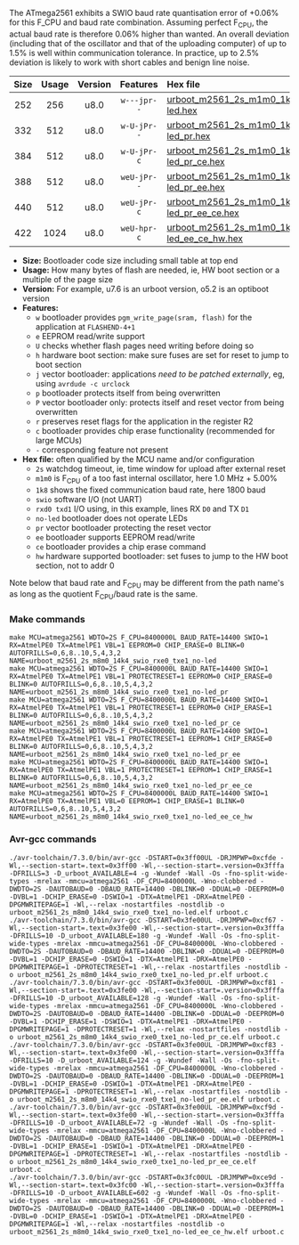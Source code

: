 The ATmega2561 exhibits a SWIO baud rate quantisation error of +0.06% for this F_CPU and baud rate combination. Assuming perfect F<sub>CPU</sub>, the actual baud rate is therefore 0.06% higher than wanted. An overall deviation (including that of the oscillator and that of the uploading computer) of up to 1.5% is well within communication tolerance. In practice, up to 2.5% deviation is likely to work with short cables and benign line noise.

|Size|Usage|Version|Features|Hex file|
|:-:|:-:|:-:|:-:|:--|
|252|256|u8.0|`w---jpr--`|[urboot_m2561_2s_m1m0_1k8_swio_rxe0_txe1_no-led.hex](https://raw.githubusercontent.com/stefanrueger/urboot.hex/main/mcus/atmega2561/watchdog_2_s/internal_oscillator_m%2B5.00%25/%2B1m000000_hz/%2B%2B%2B1k8_baud/uart0_rxe0_txe1/no-led/urboot_m2561_2s_m1m0_1k8_swio_rxe0_txe1_no-led.hex)|
|332|512|u8.0|`w-U-jPr--`|[urboot_m2561_2s_m1m0_1k8_swio_rxe0_txe1_no-led_pr.hex](https://raw.githubusercontent.com/stefanrueger/urboot.hex/main/mcus/atmega2561/watchdog_2_s/internal_oscillator_m%2B5.00%25/%2B1m000000_hz/%2B%2B%2B1k8_baud/uart0_rxe0_txe1/no-led/urboot_m2561_2s_m1m0_1k8_swio_rxe0_txe1_no-led_pr.hex)|
|384|512|u8.0|`w-U-jPr-c`|[urboot_m2561_2s_m1m0_1k8_swio_rxe0_txe1_no-led_pr_ce.hex](https://raw.githubusercontent.com/stefanrueger/urboot.hex/main/mcus/atmega2561/watchdog_2_s/internal_oscillator_m%2B5.00%25/%2B1m000000_hz/%2B%2B%2B1k8_baud/uart0_rxe0_txe1/no-led/urboot_m2561_2s_m1m0_1k8_swio_rxe0_txe1_no-led_pr_ce.hex)|
|388|512|u8.0|`weU-jPr--`|[urboot_m2561_2s_m1m0_1k8_swio_rxe0_txe1_no-led_pr_ee.hex](https://raw.githubusercontent.com/stefanrueger/urboot.hex/main/mcus/atmega2561/watchdog_2_s/internal_oscillator_m%2B5.00%25/%2B1m000000_hz/%2B%2B%2B1k8_baud/uart0_rxe0_txe1/no-led/urboot_m2561_2s_m1m0_1k8_swio_rxe0_txe1_no-led_pr_ee.hex)|
|440|512|u8.0|`weU-jPr-c`|[urboot_m2561_2s_m1m0_1k8_swio_rxe0_txe1_no-led_pr_ee_ce.hex](https://raw.githubusercontent.com/stefanrueger/urboot.hex/main/mcus/atmega2561/watchdog_2_s/internal_oscillator_m%2B5.00%25/%2B1m000000_hz/%2B%2B%2B1k8_baud/uart0_rxe0_txe1/no-led/urboot_m2561_2s_m1m0_1k8_swio_rxe0_txe1_no-led_pr_ee_ce.hex)|
|422|1024|u8.0|`weU-hpr-c`|[urboot_m2561_2s_m1m0_1k8_swio_rxe0_txe1_no-led_ee_ce_hw.hex](https://raw.githubusercontent.com/stefanrueger/urboot.hex/main/mcus/atmega2561/watchdog_2_s/internal_oscillator_m%2B5.00%25/%2B1m000000_hz/%2B%2B%2B1k8_baud/uart0_rxe0_txe1/no-led/urboot_m2561_2s_m1m0_1k8_swio_rxe0_txe1_no-led_ee_ce_hw.hex)|

- **Size:** Bootloader code size including small table at top end
- **Usage:** How many bytes of flash are needed, ie, HW boot section or a multiple of the page size
- **Version:** For example, u7.6 is an urboot version, o5.2 is an optiboot version
- **Features:**
  + `w` bootloader provides `pgm_write_page(sram, flash)` for the application at `FLASHEND-4+1`
  + `e` EEPROM read/write support
  + `U` checks whether flash pages need writing before doing so
  + `h` hardware boot section: make sure fuses are set for reset to jump to boot section
  + `j` vector bootloader: applications *need to be patched externally*, eg, using `avrdude -c urclock`
  + `p` bootloader protects itself from being overwritten
  + `P` vector bootloader only: protects itself and reset vector from being overwritten
  + `r` preserves reset flags for the application in the register R2
  + `c` bootloader provides chip erase functionality (recommended for large MCUs)
  + `-` corresponding feature not present
- **Hex file:** often qualified by the MCU name and/or configuration
  + `2s` watchdog timeout, ie, time window for upload after external reset
  + `m1m0` is F<sub>CPU</sub> of a too fast internal oscillator, here 1.0 MHz + 5.00%
  + `1k8` shows the fixed communication baud rate, here 1800 baud
  + `swio` software I/O (not UART)
  + `rxd0 txd1` I/O using, in this example, lines RX `D0` and TX `D1`
  + `no-led` bootloader does not operate LEDs
  + `pr` vector bootloader protecting the reset vector
  + `ee` bootloader supports EEPROM read/write
  + `ce` bootloader provides a chip erase command
  + `hw` hardware supported bootloader: set fuses to jump to the HW boot section, not to addr 0


Note below that baud rate and F<sub>CPU</sub> may be different from the path name's as long as the quotient F<sub>CPU</sub>/baud rate is the same.

### Make commands
```
make MCU=atmega2561 WDTO=2S F_CPU=8400000L BAUD_RATE=14400 SWIO=1 RX=AtmelPE0 TX=AtmelPE1 VBL=1 EEPROM=0 CHIP_ERASE=0 BLINK=0 AUTOFRILLS=0,6,8..10,5,4,3,2 NAME=urboot_m2561_2s_m8m0_14k4_swio_rxe0_txe1_no-led
make MCU=atmega2561 WDTO=2S F_CPU=8400000L BAUD_RATE=14400 SWIO=1 RX=AtmelPE0 TX=AtmelPE1 VBL=1 PROTECTRESET=1 EEPROM=0 CHIP_ERASE=0 BLINK=0 AUTOFRILLS=0,6,8..10,5,4,3,2 NAME=urboot_m2561_2s_m8m0_14k4_swio_rxe0_txe1_no-led_pr
make MCU=atmega2561 WDTO=2S F_CPU=8400000L BAUD_RATE=14400 SWIO=1 RX=AtmelPE0 TX=AtmelPE1 VBL=1 PROTECTRESET=1 EEPROM=0 CHIP_ERASE=1 BLINK=0 AUTOFRILLS=0,6,8..10,5,4,3,2 NAME=urboot_m2561_2s_m8m0_14k4_swio_rxe0_txe1_no-led_pr_ce
make MCU=atmega2561 WDTO=2S F_CPU=8400000L BAUD_RATE=14400 SWIO=1 RX=AtmelPE0 TX=AtmelPE1 VBL=1 PROTECTRESET=1 EEPROM=1 CHIP_ERASE=0 BLINK=0 AUTOFRILLS=0,6,8..10,5,4,3,2 NAME=urboot_m2561_2s_m8m0_14k4_swio_rxe0_txe1_no-led_pr_ee
make MCU=atmega2561 WDTO=2S F_CPU=8400000L BAUD_RATE=14400 SWIO=1 RX=AtmelPE0 TX=AtmelPE1 VBL=1 PROTECTRESET=1 EEPROM=1 CHIP_ERASE=1 BLINK=0 AUTOFRILLS=0,6,8..10,5,4,3,2 NAME=urboot_m2561_2s_m8m0_14k4_swio_rxe0_txe1_no-led_pr_ee_ce
make MCU=atmega2561 WDTO=2S F_CPU=8400000L BAUD_RATE=14400 SWIO=1 RX=AtmelPE0 TX=AtmelPE1 VBL=0 EEPROM=1 CHIP_ERASE=1 BLINK=0 AUTOFRILLS=0,6,8..10,5,4,3,2 NAME=urboot_m2561_2s_m8m0_14k4_swio_rxe0_txe1_no-led_ee_ce_hw
```

### Avr-gcc commands
```
./avr-toolchain/7.3.0/bin/avr-gcc -DSTART=0x3ff00UL -DRJMPWP=0xcfde -Wl,--section-start=.text=0x3ff00 -Wl,--section-start=.version=0x3fffa -DFRILLS=3 -D_urboot_AVAILABLE=4 -g -Wundef -Wall -Os -fno-split-wide-types -mrelax -mmcu=atmega2561 -DF_CPU=8400000L -Wno-clobbered -DWDTO=2S -DAUTOBAUD=0 -DBAUD_RATE=14400 -DBLINK=0 -DDUAL=0 -DEEPROM=0 -DVBL=1 -DCHIP_ERASE=0 -DSWIO=1 -DTX=AtmelPE1 -DRX=AtmelPE0 -DPGMWRITEPAGE=1 -Wl,--relax -nostartfiles -nostdlib -o urboot_m2561_2s_m8m0_14k4_swio_rxe0_txe1_no-led.elf urboot.c
./avr-toolchain/7.3.0/bin/avr-gcc -DSTART=0x3fe00UL -DRJMPWP=0xcf67 -Wl,--section-start=.text=0x3fe00 -Wl,--section-start=.version=0x3fffa -DFRILLS=10 -D_urboot_AVAILABLE=180 -g -Wundef -Wall -Os -fno-split-wide-types -mrelax -mmcu=atmega2561 -DF_CPU=8400000L -Wno-clobbered -DWDTO=2S -DAUTOBAUD=0 -DBAUD_RATE=14400 -DBLINK=0 -DDUAL=0 -DEEPROM=0 -DVBL=1 -DCHIP_ERASE=0 -DSWIO=1 -DTX=AtmelPE1 -DRX=AtmelPE0 -DPGMWRITEPAGE=1 -DPROTECTRESET=1 -Wl,--relax -nostartfiles -nostdlib -o urboot_m2561_2s_m8m0_14k4_swio_rxe0_txe1_no-led_pr.elf urboot.c
./avr-toolchain/7.3.0/bin/avr-gcc -DSTART=0x3fe00UL -DRJMPWP=0xcf81 -Wl,--section-start=.text=0x3fe00 -Wl,--section-start=.version=0x3fffa -DFRILLS=10 -D_urboot_AVAILABLE=128 -g -Wundef -Wall -Os -fno-split-wide-types -mrelax -mmcu=atmega2561 -DF_CPU=8400000L -Wno-clobbered -DWDTO=2S -DAUTOBAUD=0 -DBAUD_RATE=14400 -DBLINK=0 -DDUAL=0 -DEEPROM=0 -DVBL=1 -DCHIP_ERASE=1 -DSWIO=1 -DTX=AtmelPE1 -DRX=AtmelPE0 -DPGMWRITEPAGE=1 -DPROTECTRESET=1 -Wl,--relax -nostartfiles -nostdlib -o urboot_m2561_2s_m8m0_14k4_swio_rxe0_txe1_no-led_pr_ce.elf urboot.c
./avr-toolchain/7.3.0/bin/avr-gcc -DSTART=0x3fe00UL -DRJMPWP=0xcf83 -Wl,--section-start=.text=0x3fe00 -Wl,--section-start=.version=0x3fffa -DFRILLS=10 -D_urboot_AVAILABLE=124 -g -Wundef -Wall -Os -fno-split-wide-types -mrelax -mmcu=atmega2561 -DF_CPU=8400000L -Wno-clobbered -DWDTO=2S -DAUTOBAUD=0 -DBAUD_RATE=14400 -DBLINK=0 -DDUAL=0 -DEEPROM=1 -DVBL=1 -DCHIP_ERASE=0 -DSWIO=1 -DTX=AtmelPE1 -DRX=AtmelPE0 -DPGMWRITEPAGE=1 -DPROTECTRESET=1 -Wl,--relax -nostartfiles -nostdlib -o urboot_m2561_2s_m8m0_14k4_swio_rxe0_txe1_no-led_pr_ee.elf urboot.c
./avr-toolchain/7.3.0/bin/avr-gcc -DSTART=0x3fe00UL -DRJMPWP=0xcf9d -Wl,--section-start=.text=0x3fe00 -Wl,--section-start=.version=0x3fffa -DFRILLS=10 -D_urboot_AVAILABLE=72 -g -Wundef -Wall -Os -fno-split-wide-types -mrelax -mmcu=atmega2561 -DF_CPU=8400000L -Wno-clobbered -DWDTO=2S -DAUTOBAUD=0 -DBAUD_RATE=14400 -DBLINK=0 -DDUAL=0 -DEEPROM=1 -DVBL=1 -DCHIP_ERASE=1 -DSWIO=1 -DTX=AtmelPE1 -DRX=AtmelPE0 -DPGMWRITEPAGE=1 -DPROTECTRESET=1 -Wl,--relax -nostartfiles -nostdlib -o urboot_m2561_2s_m8m0_14k4_swio_rxe0_txe1_no-led_pr_ee_ce.elf urboot.c
./avr-toolchain/7.3.0/bin/avr-gcc -DSTART=0x3fc00UL -DRJMPWP=0xce9d -Wl,--section-start=.text=0x3fc00 -Wl,--section-start=.version=0x3fffa -DFRILLS=10 -D_urboot_AVAILABLE=602 -g -Wundef -Wall -Os -fno-split-wide-types -mrelax -mmcu=atmega2561 -DF_CPU=8400000L -Wno-clobbered -DWDTO=2S -DAUTOBAUD=0 -DBAUD_RATE=14400 -DBLINK=0 -DDUAL=0 -DEEPROM=1 -DVBL=0 -DCHIP_ERASE=1 -DSWIO=1 -DTX=AtmelPE1 -DRX=AtmelPE0 -DPGMWRITEPAGE=1 -Wl,--relax -nostartfiles -nostdlib -o urboot_m2561_2s_m8m0_14k4_swio_rxe0_txe1_no-led_ee_ce_hw.elf urboot.c
```


